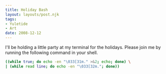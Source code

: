 ```yaml
---
title: Holiday Bash
layout: layouts/post.njk
tags:
- Yuletide
- Art
date: 2008-12-12
---
```


I'll be holding a little party at my terminal for the holidays.  Please join me by running the following command in your shell.

```sh
((while true; do echo -en "\033[31m." >&2; echo; done) \
| (while read line; do echo -en "\033[32m."; done))
```


